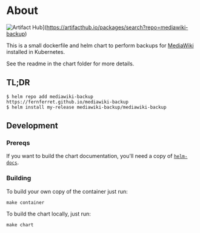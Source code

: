 # About

![Artifact Hub](https://img.shields.io/endpoint?url=https://artifacthub.io/badge/repository/mediawiki-backup)](https://artifacthub.io/packages/search?repo=mediawiki-backup)

This is a small dockerfile and helm chart to perform backups for
[MediaWiki](https://www.mediawiki.org/wiki/MediaWiki) installed in Kubernetes.

See the readme in the chart folder for more details.

## TL;DR

```console
$ helm repo add mediawiki-backup https://fernferret.github.io/mediawiki-backup
$ helm install my-release mediawiki-backup/mediawiki-backup
```

## Development

### Prereqs

If you want to build the chart documentation, you'll need a copy of
[`helm-docs`](https://github.com/norwoodj/helm-docs).

### Building

To build your own copy of the container just run:

```console
make container
```

To build the chart locally, just run:

```console
make chart
```
